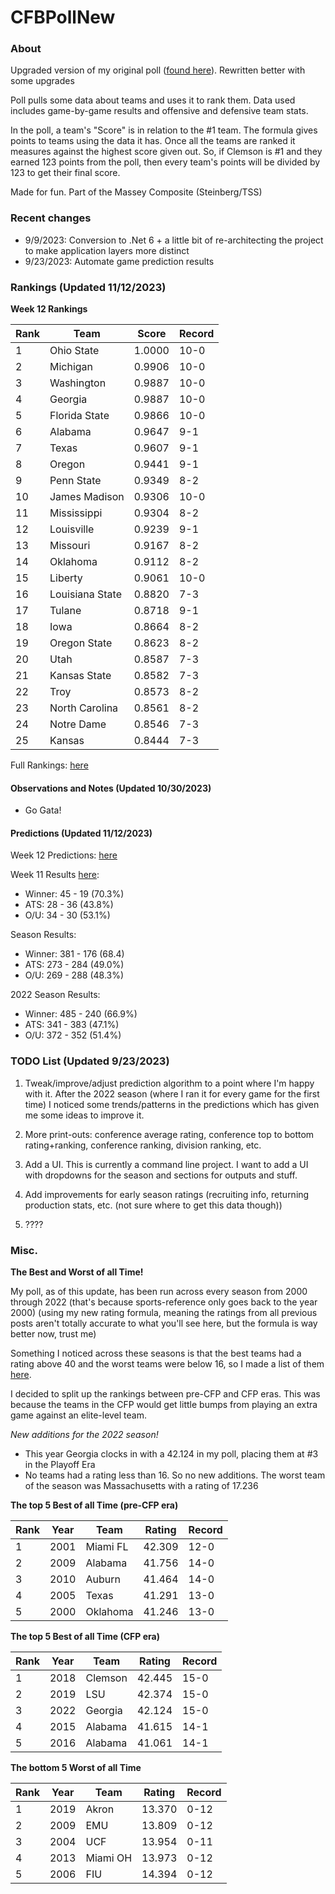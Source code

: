# CFBPollNew

### About

Upgraded version of my original poll ([found here](https://github.com/taylorleprechaun/CFBPoll)).  Rewritten better with some upgrades

Poll pulls some data about teams and uses it to rank them.  Data used includes game-by-game results and offensive and defensive team stats.

In the poll, a team's "Score" is in relation to the #1 team.  The formula gives points to teams using the data it has.  Once all the teams are ranked it measures against the highest score given out.  So, if Clemson is #1 and they earned 123 points from the poll, then every team's points will be divided by 123 to get their final score.

Made for fun.  Part of the Massey Composite (Steinberg/TSS)

### Recent changes

* 9/9/2023: Conversion to .Net 6 + a little bit of re-architecting the project to make application layers more distinct
* 9/23/2023: Automate game prediction results

### Rankings (Updated 11/12/2023)

**Week 12 Rankings**

Rank | Team | Score | Record
---|---|---|---
1 | Ohio State | 1.0000 | 10-0
2 | Michigan | 0.9906 | 10-0
3 | Washington | 0.9887 | 10-0
4 | Georgia | 0.9887 | 10-0
5 | Florida State | 0.9866 | 10-0
6 | Alabama | 0.9647 | 9-1
7 | Texas | 0.9607 | 9-1
8 | Oregon | 0.9441 | 9-1
9 | Penn State | 0.9349 | 8-2
10 | James Madison | 0.9306 | 10-0
11 | Mississippi | 0.9304 | 8-2
12 | Louisville | 0.9239 | 9-1
13 | Missouri | 0.9167 | 8-2
14 | Oklahoma | 0.9112 | 8-2
15 | Liberty | 0.9061 | 10-0
16 | Louisiana State | 0.8820 | 7-3
17 | Tulane | 0.8718 | 9-1
18 | Iowa | 0.8664 | 8-2
19 | Oregon State | 0.8623 | 8-2
20 | Utah | 0.8587 | 7-3
21 | Kansas State | 0.8582 | 7-3
22 | Troy | 0.8573 | 8-2
23 | North Carolina | 0.8561 | 8-2
24 | Notre Dame | 0.8546 | 7-3
25 | Kansas | 0.8444 | 7-3

Full Rankings: [here](https://github.com/taylorleprechaun/CFBPollNew/blob/main/CFBPoll/PreviousPolls/2023/2023-Week%2012.md)

#### Observations and Notes (Updated 10/30/2023)

* Go Gata!

#### Predictions (Updated 11/12/2023)

Week 12 Predictions: [here](https://github.com/taylorleprechaun/CFBPollNew/blob/main/CFBPoll/PreviousPolls/2023/Predictions/2023-Week%2012.md)

Week 11 Results [here](https://github.com/taylorleprechaun/CFBPollNew/blob/main/CFBPoll/PreviousPolls/2023/Predictions/2023-Week%2011.md):
* Winner: 45 - 19 (70.3%)
* ATS: 28 - 36 (43.8%)
* O/U: 34 - 30 (53.1%)

Season Results:
* Winner: 381 - 176 (68.4)
* ATS: 273 - 284 (49.0%)
* O/U: 269 - 288 (48.3%)

2022 Season Results:
* Winner: 485 - 240 (66.9%)
* ATS: 341 - 383 (47.1%)
* O/U: 372 - 352 (51.4%)
 
### TODO List (Updated 9/23/2023)

1. Tweak/improve/adjust prediction algorithm to a point where I'm happy with it. After the 2022 season (where I ran it for every game for the first time) I noticed some trends/patterns in the predictions which has given me some ideas to improve it.

2. More print-outs: conference average rating, conference top to bottom rating+ranking, conference ranking, division ranking, etc.

3. Add a UI.  This is currently a command line project.  I want to add a UI with dropdowns for the season and sections for outputs and stuff.
	
4. Add improvements for early season ratings (recruiting info, returning production stats, etc. (not sure where to get this data though))

5. ????

### Misc.

**The Best and Worst of all Time!**

My poll, as of this update, has been run across every season from 2000 through 2022 (that's because sports-reference only goes back to the year 2000) (using my new rating formula, meaning the ratings from all previous posts aren't totally accurate to what you'll see here, but the formula is way better now, trust me)

Something I noticed across these seasons is that the best teams had a rating above 40 and the worst teams were below 16, so I made a list of them [here]( https://github.com/taylorleprechaun/CFBPollNew/blob/main/CFBPoll/Resources/BOAT%20and%20WOAT.xlsx).

I decided to split up the rankings between pre-CFP and CFP eras.  This was because the teams in the CFP would get little bumps from playing an extra game against an elite-level team.

*New additions for the 2022 season!*

* This year Georgia clocks in with a 42.124 in my poll, placing them at #3 in the Playoff Era
* No teams had a rating less than 16.  So no new additions.  The worst team of the season was Massachusetts with a rating of 17.236

**The top 5 Best of all Time (pre-CFP era)**

Rank | Year | Team | Rating | Record
---|---|---|---|---
1 | 2001 | Miami FL | 42.309 | 12-0
2 | 2009 | Alabama | 41.756 | 14-0
3 | 2010 | Auburn | 41.464 | 14-0
4 | 2005 | Texas | 41.291 | 13-0
5 | 2000 | Oklahoma | 41.246 | 13-0

**The top 5 Best of all Time (CFP era)**

Rank | Year | Team | Rating | Record
---|---|---|---|---
1 | 2018 | Clemson | 42.445 | 15-0
2 | 2019 | LSU | 42.374 | 15-0
3 | 2022 | Georgia | 42.124 | 15-0
4 | 2015 | Alabama | 41.615 | 14-1
5 | 2016 | Alabama | 41.061 | 14-1

**The bottom 5 Worst of all Time**

Rank | Year | Team | Rating | Record
---|---|---|---|---
1 | 2019 | Akron | 13.370 | 0-12
2 | 2009 | EMU | 13.809 | 0-12
3 | 2004 | UCF | 13.954 | 0-11
4 | 2013 | Miami OH | 13.973 | 0-12
5 | 2006 | FIU | 14.394 | 0-12
